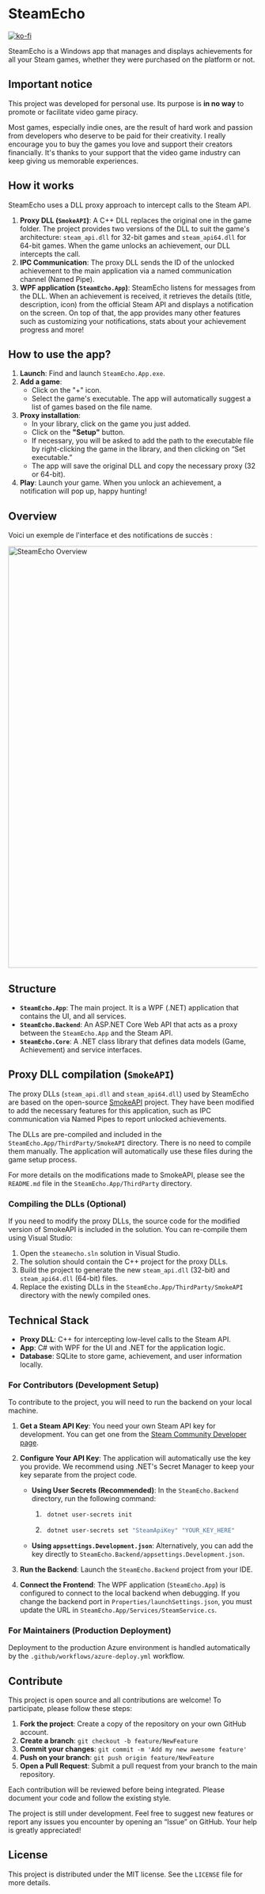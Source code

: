 # SteamEcho

[![ko-fi](https://ko-fi.com/img/githubbutton_sm.svg)](https://ko-fi.com/timotheemassa)

SteamEcho is a Windows app that manages and displays achievements for all your Steam games, whether they were purchased on the platform or not. 

## Important notice

This project was developed for personal use. Its purpose is **in no way** to promote or facilitate video game piracy.

Most games, especially indie ones, are the result of hard work and passion from developers who deserve to be paid for their creativity. I really encourage you to buy the games you love and support their creators financially. It's thanks to your support that the video game industry can keep giving us memorable experiences.

## How it works

SteamEcho uses a DLL proxy approach to intercept calls to the Steam API.

1.  **Proxy DLL (`SmokeAPI`)**: A C++ DLL replaces the original one in the game folder. The project provides two versions of the DLL to suit the game's architecture: `steam_api.dll` for 32-bit games and `steam_api64.dll` for 64-bit games. When the game unlocks an achievement, our DLL intercepts the call.
2.  **IPC Communication**: The proxy DLL sends the ID of the unlocked achievement to the main application via a named communication channel (Named Pipe).
3.  **WPF application (`SteamEcho.App`)**: SteamEcho listens for messages from the DLL. When an achievement is received, it retrieves the details (title, description, icon) from the official Steam API and displays a notification on the screen. 
On top of that, the app provides many other features such as customizing your notifications, stats about your achievement progress and more!

## How to use the app?

1.  **Launch**: Find and launch `SteamEcho.App.exe`.
2.  **Add a game**:
    *   Click on the "+" icon.
    *   Select the game's executable. The app will automatically suggest a list of games based on the file name.
3.  **Proxy installation**:
    *   In your library, click on the game you just added.
    *   Click on the **"Setup"** button.
    *   If necessary, you will be asked to add the path to the executable file by right-clicking the game in the library, and then clicking on “Set executable.”
    *   The app will save the original DLL and copy the necessary proxy (32 or 64-bit).
4.  **Play**: Launch your game. When you unlock an achievement, a notification will pop up, happy hunting!

## Overview

Voici un exemple de l'interface et des notifications de succès :

<img src="SteamEcho.App/Assets/Gifs/achievement_notification.gif" width="852" alt="SteamEcho Overview" />

## Structure

*   **`SteamEcho.App`**: The main project. It is a WPF (.NET) application that contains the UI, and all services.
* **`SteamEcho.Backend`**: An ASP.NET Core Web API that acts as a proxy between the `SteamEcho.App` and the Steam API.
*   **`SteamEcho.Core`**: A .NET class library that defines data models (Game, Achievement) and service interfaces.

## Proxy DLL compilation (`SmokeAPI`)

The proxy DLLs (`steam_api.dll` and `steam_api64.dll`) used by SteamEcho are based on the open-source [SmokeAPI](https://github.com/acidicoala/SmokeAPI) project. They have been modified to add the necessary features for this application, such as IPC communication via Named Pipes to report unlocked achievements.

The DLLs are pre-compiled and included in the `SteamEcho.App/ThirdParty/SmokeAPI` directory. There is no need to compile them manually. The application will automatically use these files during the game setup process.

For more details on the modifications made to SmokeAPI, please see the `README.md` file in the `SteamEcho.App/ThirdParty` directory.

### Compiling the DLLs (Optional)

If you need to modify the proxy DLLs, the source code for the modified version of SmokeAPI is included in the solution. You can re-compile them using Visual Studio:

1.  Open the `steamecho.sln` solution in Visual Studio.
2.  The solution should contain the C++ project for the proxy DLLs.
3.  Build the project to generate the new `steam_api.dll` (32-bit) and `steam_api64.dll` (64-bit) files.
4.  Replace the existing DLLs in the `SteamEcho.App/ThirdParty/SmokeAPI` directory with the newly compiled ones.

## Technical Stack

*   **Proxy DLL**: C++ for intercepting low-level calls to the Steam API.
*   **App**: C# with WPF for the UI and .NET for the application logic.
*   **Database**: SQLite to store game, achievement, and user information locally.

### For Contributors (Development Setup)

To contribute to the project, you will need to run the backend on your local machine.

1.  **Get a Steam API Key**: You need your own Steam API key for development. You can get one from the [Steam Community Developer page](https://steamcommunity.com/dev/apikey).

2.  **Configure Your API Key**: The application will automatically use the key you provide. We recommend using .NET's Secret Manager to keep your key separate from the project code.
    *   **Using User Secrets (Recommended)**: In the `SteamEcho.Backend` directory, run the following command:
        1. ```bash
            dotnet user-secrets init
            ```

        2. ```bash
            dotnet user-secrets set "SteamApiKey" "YOUR_KEY_HERE"
            ```
    *   **Using `appsettings.Development.json`**: Alternatively, you can add the key directly to `SteamEcho.Backend/appsettings.Development.json`.

3.  **Run the Backend**: Launch the `SteamEcho.Backend` project from your IDE.

4.  **Connect the Frontend**: The WPF application (`SteamEcho.App`) is configured to connect to the local backend when debugging. If you change the backend port in `Properties/launchSettings.json`, you must update the URL in `SteamEcho.App/Services/SteamService.cs`.

### For Maintainers (Production Deployment)

Deployment to the production Azure environment is handled automatically by the `.github/workflows/azure-deploy.yml` workflow.

## Contribute

This project is open source and all contributions are welcome! To participate, please follow these steps:

1.  **Fork the project**: Create a copy of the repository on your own GitHub account.
2.  **Create a branch**: `git checkout -b feature/NewFeature`
3.  **Commit your changes**: `git commit -m 'Add my new awesome feature'`
4.  **Push on your branch**: `git push origin feature/NewFeature`
5.  **Open a Pull Request**: Submit a pull request from your branch to the main repository.

Each contribution will be reviewed before being integrated. Please document your code and follow the existing style.

The project is still under development. Feel free to suggest new features or report any issues you encounter by opening an “Issue” on GitHub. Your help is greatly appreciated!

## License

This project is distributed under the MIT license. See the `LICENSE` file for more details.